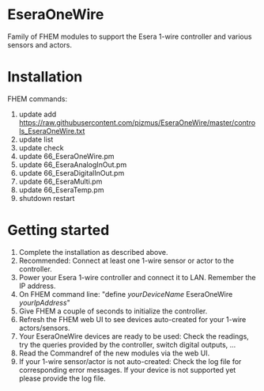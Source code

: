 # EseraOneWire
Family of FHEM modules to support the Esera 1-wire controller and various sensors and actors.

# Installation
FHEM commands:
1. update add https://raw.githubusercontent.com/pizmus/EseraOneWire/master/controls_EseraOneWire.txt 
1. update list 
1. update check 
1. update 66_EseraOneWire.pm
1. update 66_EseraAnalogInOut.pm
1. update 66_EseraDigitalInOut.pm
1. update 66_EseraMulti.pm
1. update 66_EseraTemp.pm
1. shutdown restart

# Getting started
1. Complete the installation as described above.
1. Recommended: Connect at least one 1-wire sensor or actor to the controller.
1. Power your Esera 1-wire controller and connect it to LAN. Remember the IP address.
1. On FHEM command line: "define *yourDeviceName* EseraOneWire *yourIpAddress*"
1. Give FHEM a couple of seconds to initialize the controller.
1. Refresh the FHEM web UI to see devices auto-created for your 1-wire actors/sensors.
1. Your EseraOneWire devices are ready to be used: Check the readings, try the queries
  provided by the controller, switch digital outputs, ...
1. Read the Commandref of the new modules via the web UI.
1. If your 1-wire sensor/actor is not auto-created: Check the log file for corresponding
  error messages. If your device is not supported yet please provide the log file.
